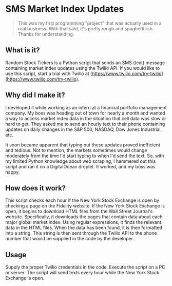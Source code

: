 # SMS Market Index Updates

> This was my first programming "project" that was actually used in a real business. With that said, it's pretty rough and spaghetti-ish. Thanks for understanding.

## What is it?
Random Stock Tickers is a Python script that sends an SMS (text) message containing market index updates using the Twilio API. If you would like to use this script, start a trial with Twilio at [https://www.twilio.com/try-twilio](https://www.twilio.com/try-twilio).

## Why did I make it?
I developed it while working as an intern at a financial portfolio management company. My boss was heading out of town for nearly a month and wanted a way to access market index data in the situation that cell data was slow or hard to get. They asked me to send an hourly text to their phone containing updates on daily changes in the S&P 500, NASDAQ, Dow Jones Industrial, etc.

It soon became apparent that typing out these updates proved inefficient and tedious. Not to mention, the markets sometimes would change moderately from the time I'd start typing to when I'd send the text. So, with my limited Python knowledge about web scraping, I hammered out this script and ran it on a DigitalOcean droplet. It worked, and my boss was happy.

## How does it work?
This script checks each hour if the New York Stock Exchange is open by checking a page on the Fidelity website. If the New York Stock Exchange is open, it begins to download HTML files from the Wall Street Journal's website. Specifically, it downloads the pages that contain data about each major global market index. Using regular expressions, it finds the relevant data in the HTML files. When the data has been found, it is then formatted into a string. This string is then sent through the Twilio API to the phone number that would be supplied in the code by the developer.

## Usage
Supply the proper Twilio credentials in the code. Execute the script on a PC or server. The script will send texts every hour while the New York Stock Exchange is open.
